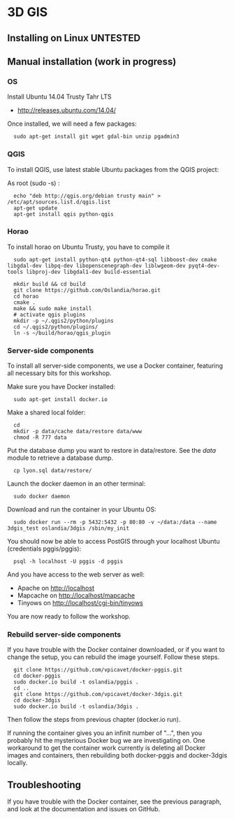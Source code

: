 # 3D GIS

## Installing on Linux UNTESTED

## Manual installation (work in progress)

### OS

Install Ubuntu 14.04 Trusty Tahr LTS

* http://releases.ubuntu.com/14.04/

Once installed, we will need a few packages:

```
  sudo apt-get install git wget gdal-bin unzip pgadmin3
```


### QGIS

To install QGIS, use latest stable Ubuntu packages from the QGIS project:

As root (sudo -s) :
```
  echo "deb http://qgis.org/debian trusty main" > /etc/apt/sources.list.d/qgis.list
  apt-get update
  apt-get install qgis python-qgis
```


### Horao

To install horao on Ubuntu Trusty, you have to compile it

```
  sudo apt-get install python-qt4 python-qt4-sql libboost-dev cmake libgdal-dev libpq-dev libopenscenegraph-dev liblwgeom-dev pyqt4-dev-tools libproj-dev libgdal1-dev build-essential

  mkdir build && cd build
  git clone https://github.com/Oslandia/horao.git
  cd horao
  cmake .
  make && sudo make install
  # activate qgis plugins
  mkdir -p ~/.qgis2/python/plugins
  cd ~/.qgis2/python/plugins/
  ln -s ~/build/horao/qgis_plugin
```

### Server-side components

To install all server-side components, we use a Docker container, featuring all necessary bits for this workshop.

Make sure you have Docker installed:

```
  sudo apt-get install docker.io
```

Make a shared local folder:

```
  cd
  mkdir -p data/cache data/restore data/www
  chmod -R 777 data
```

Put the database dump you want to restore in data/restore. See the *data* module to retrieve a database dump.

```
  cp lyon.sql data/restore/
```

Launch the docker daemon in an other terminal:

```
  sudo docker daemon
```

Download and run the container in your Ubuntu OS:

```
  sudo docker run --rm -p 5432:5432 -p 80:80 -v ~/data:/data --name 3dgis_test oslandia/3dgis /sbin/my_init
```

You should now be able to access PostGIS through your localhost Ubuntu (credentials pggis/pggis):

```
  psql -h localhost -U pggis -d pggis
```

And you have access to the web server as well:

* Apache on  [http://localhost](http://localhost)
* Mapcache on [http://localhost/mapcache](http://localhost/mapcache)
* Tinyows on [http://localhost/cgi-bin/tinyows](http://localhost/cgi-bin/tinyows)

You are now ready to follow the workshop.

### Rebuild server-side components

If you have trouble with the Docker container downloaded, or if you want to change the setup, you can rebuild the image yourself. Follow these steps.

```
  git clone https://github.com/vpicavet/docker-pggis.git
  cd docker-pggis
  sudo docker.io build -t oslandia/pggis .
  cd ..
  git clone https://github.com/vpicavet/docker-3dgis.git
  cd docker-3dgis
  sudo docker.io build -t oslandia/3dgis .
```

Then follow the steps from previous chapter (docker.io run).

If running the container gives you an infinit number of "...", then you probably hit the mysterious Docker bug we are investigating on. One workaround to get the container work currently is deleting all Docker images and containers, then rebuilding both docker-pggis and docker-3dgis locally.

## Troubleshooting

If you have trouble with the Docker container, see the previous paragraph, and look at the documentation and issues on GitHub.
